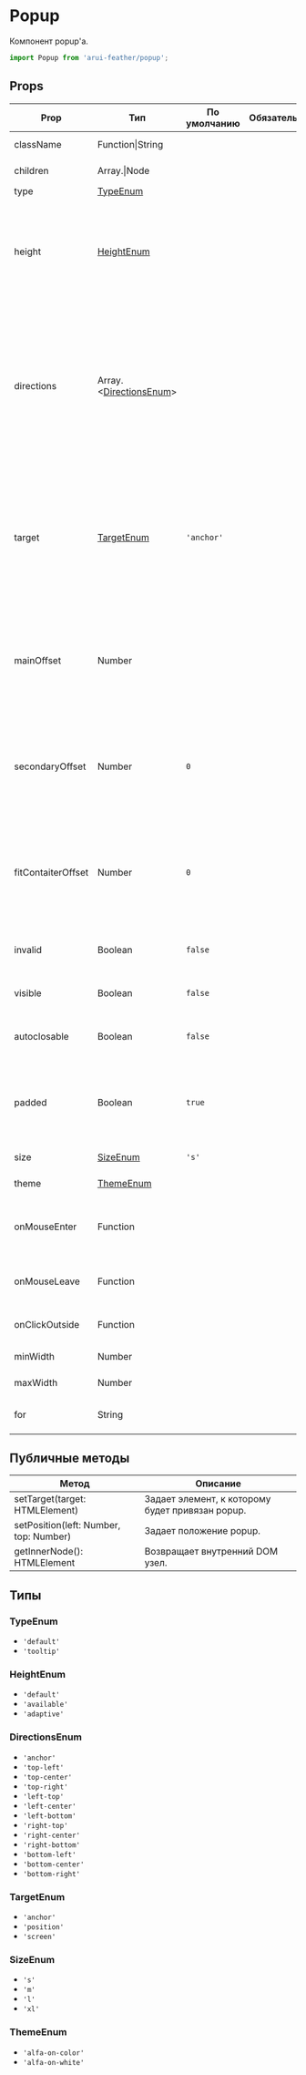 # Popup

Компонент popup'а.

```javascript
import Popup from 'arui-feather/popup';
```




## Props


| Prop  | Тип  | По умолчанию | Обязательный | Описание |
| ----- | ---- | ------------ | ------------ |----------|
| className | Function\|String |  |  | Дополнительный класс |
| children | Array.<Node>\|Node |  |  | Дочерние элементы `Popup` |
| type | [TypeEnum](#TypeEnum) |  |  | Тип попапа |
| height | [HeightEnum](#HeightEnum) |  |  | Подстраивание высоты попапа под край окна ('adaptive'), занятие попапом всей возможной высоты ('available'), 'default' |
| directions | Array.<[DirectionsEnum](#DirectionsEnum)> |  |  | Только для target='anchor', расположение (в порядке приоритета) относительно точки открытия. Первым указывается главное направление, через дефис - второстепенное направление |
| target | [TargetEnum](#TargetEnum) | `'anchor'`  |  | Привязка компонента к другому элементу на странице, или его расположение независимо от остальных: 'anchor', 'position', 'screen' |
| mainOffset | Number |  |  | Только для target='anchor'. Смещение в пикселях всплывающего окна относительно основного направления |
| secondaryOffset | Number | `0`  |  | Только для target='anchor'. Смещение в пикселях всплывающего окна относительно второстепенного направления |
| fitContaiterOffset | Number | `0`  |  | Только для target='anchor'. Минимально допустимое смещение в пикселях всплывающего окна от края его контейнера |
| invalid | Boolean | `false`  |  | Отображение попапа как сообщения об ошибке |
| visible | Boolean | `false`  |  | Управление видимостью компонента |
| autoclosable | Boolean | `false`  |  | Управление возможностью автозакрытия компонента |
| padded | Boolean | `true`  |  | Управление выставлением модификатора для добавления внутренних отступов в стилях |
| size | [SizeEnum](#SizeEnum) | `'s'`  |  | Размер компонента |
| theme | [ThemeEnum](#ThemeEnum) |  |  | Тема компонента |
| onMouseEnter | Function |  |  | Обработчик события наведения курсора на попап |
| onMouseLeave | Function |  |  | Обработчик события снятия курсора с попапа |
| onClickOutside | Function |  |  | Обработчик клика вне компонента |
| minWidth | Number |  |  | Минимальная ширина попапа |
| maxWidth | Number |  |  | Максимальная ширина попапа |
| for | String |  |  | Указатель на родительский элемент |





## Публичные методы
| Метод  | Описание |
| ------ | -------- |
| setTarget(target: HTMLElement) | Задает элемент, к которому будет привязан popup. |
| setPosition(left: Number, top: Number) | Задает положение popup. |
| getInnerNode(): HTMLElement | Возвращает внутренний DOM узел. |





## Типы






### <a id="TypeEnum"></a>TypeEnum

 * `'default'`
 * `'tooltip'`


### <a id="HeightEnum"></a>HeightEnum

 * `'default'`
 * `'available'`
 * `'adaptive'`


### <a id="DirectionsEnum"></a>DirectionsEnum

 * `'anchor'`
 * `'top-left'`
 * `'top-center'`
 * `'top-right'`
 * `'left-top'`
 * `'left-center'`
 * `'left-bottom'`
 * `'right-top'`
 * `'right-center'`
 * `'right-bottom'`
 * `'bottom-left'`
 * `'bottom-center'`
 * `'bottom-right'`


### <a id="TargetEnum"></a>TargetEnum

 * `'anchor'`
 * `'position'`
 * `'screen'`


### <a id="SizeEnum"></a>SizeEnum

 * `'s'`
 * `'m'`
 * `'l'`
 * `'xl'`


### <a id="ThemeEnum"></a>ThemeEnum

 * `'alfa-on-color'`
 * `'alfa-on-white'`



